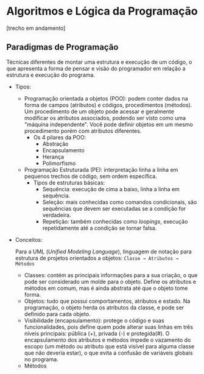 # Algoritmos e Lógica da Programação
[trecho em andamento]





## Paradigmas de Programação

Técnicas diferentes de montar uma estrutura e execução de um código, o que apresenta a forma de pensar e visão do programador em relação a estrutura e execução do programa. 

- Tipos:

  - Programação orientada a objetos (POO): podem conter dados na forma de campos (atributos) e códigos, procedimentos (métodos). Um procedimento de um objeto pode acessar e geralmente modificar os atributos associados, podendo ser visto como uma "máquina independente". Você pode definir objetos em um mesmo procedimento porém com atributos diferentes.
    - Os 4 pilares da POO:
      - Abstração 
      - Encapsulamento
      - Herança
      - Polimorfismo
  - Programação Estruturada (PE): interpretação linha a linha em pequenos trechos de código, sem ordem específica.
    - Tipos de estruturas básicas: 
      - Sequência: execução de cima a baixo, linha a linha em sequência.
      - Seleção: mais conhecidas como comandos condicionais, são sequências que devem ser executadas se a condição for verdadeira.
      - Repetição: também conhecidas como *loopings*, execução repetidamente até a condição se tornar falsa.

- Conceitos:

  Para a UML (*Unified Modeling Language*), linguagem de notação para estrutura de projetos orientados a objetos: `Classe → Atributos → Métodos` 

  - Classes: contém as principais informações para a sua criação, o que pode ser considerado um molde para o objeto. Define os atributos e métodos em comum, mas é ainda abstrata até que o objeto tome forma. 
  - Objetos: tudo que possui comportamentos, atributos e estado. Na programação, o objeto herda os atributos da classe, e pode ser definido para cada objeto.
  - Visibilidade (encapsulamento): protege o código e suas funcionalidades, pois define quem pode alterar suas linhas em três níveis principais: pública (+), privada (-) e protegida(#). O encapsulamento dos atributos e métodos impede o vazamento do escopo (um método ou atributo que está visível para alguma classe que não deveria estar), o que evita a confusão de variáveis globais no programa.
  - Métodos

